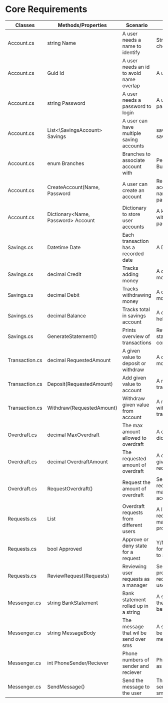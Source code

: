 # Core Requirements

| Classes        | Methods/Properties                                     | Scenario                                | Outputs                           
| -------------- | ------------------------------------------------------ | --------------------------------------- | --------------------------------- 
| Account.cs     | string Name                                            | A user needs a name to identify         | String with user chosen name                         
| Account.cs     | Guid Id                                                | A user needs an id to avoid name overlap| A unique Guid					 
| Account.cs     | string Password                                        | A user needs a password to login        | A user chosen password              				 
| Account.cs     | List<\SavingsAccount\> Savings                         | A user can have multiple saving accounts| savings1, savings2, etc.                    
| Account.cs     | enum Branches                                          | Branches to associate account with      | Personal, Business, Gift                   
| Account.cs     | CreateAccount(Name, Password                           | A user can create an account            | Registered account with name and password                   
| Account.cs     | Dictionary<Name, Password> Account			                | Dictionary to store user accounts       | A keyvalue pair with name and password                
| Savings.cs     | Datetime Date									                        | Each transaction has a recorded date    | A Datetime                
| Savings.cs     | decimal Credit                                         | Tracks adding money                     | A decimal with money
| Savings.cs     | decimal Debit										                      | Tracks withdrawing money                | A decimal with money            
| Savings.cs     | decimal Balance                                        | Tracks total in savings account         | A decimal with hella money            
| Savings.cs     | GenerateStatement()                                    | Prints overview of transactions         | Returns a bank statement as console output         
| Transaction.cs | decimal RequestedAmount                                | A given value to deposit or withdraw    | A decimal with money               
| Transaction.cs | Deposit(RequestedAmount)                               | Add given value to account              | A new deposit transaction         
| Transaction.cs | Withdraw(RequestedAmount)                              | Withdraw given value from account       | A new withdrawal transaction         
| Overdraft.cs   | decimal MaxOverdraft                                   | The max amount allowed to overdraft     | A decimal to dictate the limit         
| Overdraft.cs   | decimal OverdraftAmount                                | The requested amount of overdraft       | A decimal that gives the request amount         
| Overdraft.cs   | RequestOverdraft()										                  | Request the amount of overdraft		      | Sends the request to a manager account
| Requests.cs	   | List<Requests>		                                      | Overdraft requests from different users | A list of requests for the manager to process
| Requests.cs	   | bool Approved		                                      | Approve or deny state for a request     | Y/N (true/false) for the manager to select
| Requests.cs 	 | ReviewRequest(Requests)	                              | Reviewing user requests as a manager    | Sends the processed request back to user
| Messenger.cs	 | string BankStatement		                                | Bank statement rolled up in a string    | A string with the bankstatements
| Messenger.cs	 | string MessageBody		                                  | The message that wil be send over sms   | A string with to be filled with a message
| Messenger.cs	 | int PhoneSender/Reciever	                              | Phone numbers of sender and reciever    | Phone numbers as ints
| Messenger.cs	 | SendMessage()		                                      | Send the message to the user            | The message sent through sms
